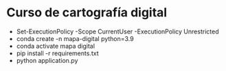 # Curso de cartografía digital

- Set-ExecutionPolicy -Scope CurrentUser -ExecutionPolicy Unrestricted
- conda create -n mapa-digital python=3.9
- conda activate mapa digital
- pip install -r requirements.txt
- python application.py